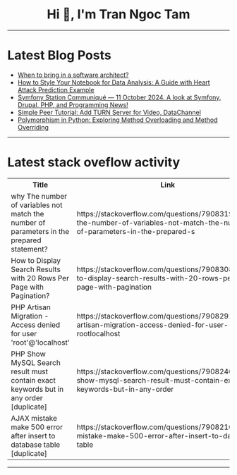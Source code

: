 <h1 align="center">Hi 👋, I'm Tran Ngoc Tam</h1>

---

# Latest Blog Posts 
<!-- BLOG-POST-LIST:START -->
- [When to bring in a software architect?](https://dev.to/read-the-architecture/when-to-bring-in-a-software-architect-30aj)
- [How to Style Your Notebook for Data Analysis: A Guide with Heart Attack Prediction Example](https://dev.to/rama13850/how-to-style-your-notebook-for-data-analysis-a-guide-with-heart-attack-prediction-example-47f2)
- [Symfony Station Communiqué — 11 October 2024. A look at Symfony, Drupal, PHP, and Programming News!](https://dev.to/reubenwalker64/symfony-station-communique-11-october-2024-a-look-at-symfony-drupal-php-and-programming-news-2f8k)
- [Simple Peer Tutorial: Add TURN Server for Video, DataChannel](https://dev.to/alakkadshaw/simple-peer-tutorial-add-turn-server-for-video-datachannel-57pj)
- [Polymorphism in Python: Exploring Method Overloading and Method Overriding](https://dev.to/imyusufakhtar/polymorphism-in-python-exploring-method-overloading-and-method-overriding-15ed)
<!-- BLOG-POST-LIST:END -->

---

# Latest stack oveflow activity
<table>
  <tr><th>Title</th><th>Link</th></tr>
  <!-- STACKOVERFLOW:START --><tr><td>why The number of variables not match the number of parameters in the prepared statement?</td><td>https://stackoverflow.com/questions/79083197/why-the-number-of-variables-not-match-the-number-of-parameters-in-the-prepared-s</td></tr><tr><td>How to Display Search Results with 20 Rows Per Page with Pagination?</td><td>https://stackoverflow.com/questions/79083081/how-to-display-search-results-with-20-rows-per-page-with-pagination</td></tr><tr><td>PHP Artisan Migration - Access denied for user &#39;root&#39;@&#39;localhost&#39;</td><td>https://stackoverflow.com/questions/79082915/php-artisan-migration-access-denied-for-user-rootlocalhost</td></tr><tr><td>PHP Show MySQL Search result must contain exact keywords but in any order [duplicate]</td><td>https://stackoverflow.com/questions/79082402/php-show-mysql-search-result-must-contain-exact-keywords-but-in-any-order</td></tr><tr><td>AJAX mistake make 500 error after insert to database table [duplicate]</td><td>https://stackoverflow.com/questions/79082102/ajax-mistake-make-500-error-after-insert-to-database-table</td></tr><!-- STACKOVERFLOW:END -->
</table>

---


